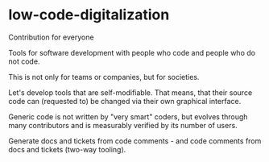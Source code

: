 # low-code-digitalization
Contribution for everyone

Tools for software development with people who code and people who do not code. 

This is not only for teams or companies, but for societies. 

Let's develop tools that are self-modifiable. That means, that their source code can (requested to) be changed via their own graphical interface.

Generic code is not written by "very smart" coders, but evolves through many contributors and is measurably verified by its number of users.

Generate docs and tickets from code comments - and code comments from docs and tickets (two-way tooling).
